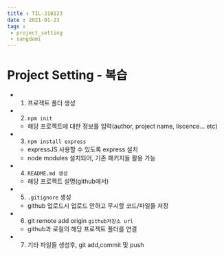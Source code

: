 ```yaml
---
title : TIL-210123
date : 2021-01-23
tags : 
 - project_setting
 - sangdami
---
```


# Project Setting - 복습
* 1. 프로젝트 폴더 생성
* 2. `npm init` 
    * 해당 프로젝트에 대한 정보를 입력(author, project name, liscence... etc)
* 3. `npm install express`
    * expressJS 사용할 수 있도록 express 설치
    * node modules 설치되어, 기존 패키지들 활용 가능
* 4. `README.md 생성`
    * 해당 프로젝트 설명(github에서)
* 5. `.gitignore` 생성
    * github 업로드시 업로드 안하고 무시할 코드/파일들 저장
* 6. git remote add origin `github저장소 url`
    * github과 로컬의 해당 프로젝트 폴더를 연결
* 7. 기타 파일들 생성후, git add,commit 및 push